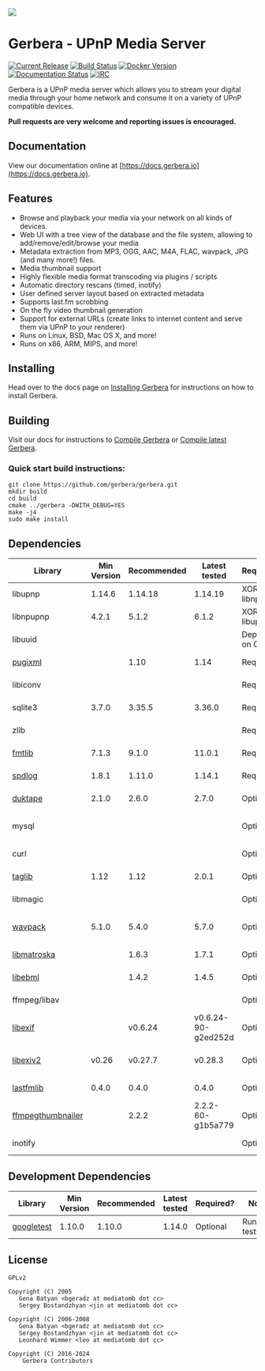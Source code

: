 <img style="background-color: rgb(248, 248, 248);" src="https://github.com/gerbera/gerbera/blob/master/artwork/logo-horiz.png?raw=true" />

# Gerbera - UPnP Media Server

[![Current Release](https://img.shields.io/github/release/gerbera/gerbera.svg?style=for-the-badge)](https://github.com/gerbera/gerbera/releases/latest) [![Build Status](https://img.shields.io/github/actions/workflow/status/gerbera/gerbera/ci.yml?style=for-the-badge&branch=master)](https://github.com/gerbera/gerbera/actions?query=workflow%3A%22CI+validation%22+branch%3Amaster) [![Docker Version](https://img.shields.io/docker/v/gerbera/gerbera?color=teal&label=docker&logoColor=white&sort=semver&style=for-the-badge)](https://hub.docker.com/r/gerbera/gerbera/tags?name=2.) [![Documentation Status](https://img.shields.io/readthedocs/gerbera?style=for-the-badge)](http://docs.gerbera.io/en/stable/?badge=stable) [![IRC](https://img.shields.io/badge/IRC-on%20libera.chat-orange.svg?style=for-the-badge)](https://web.libera.chat/?channels=#gerbera)

Gerbera is a UPnP media server which allows you to stream your digital media through your home network and consume it on a variety of UPnP compatible devices.

**Pull requests are very welcome and reporting issues is encouraged.**

## Documentation
View our documentation online at [https://docs.gerbera.io](https://docs.gerbera.io).

## Features
* Browse and playback your media via your network on all kinds of devices.
* Web UI with a tree view of the database and the file system, allowing to add/remove/edit/browse your media
* Metadata extraction from MP3, OGG, AAC, M4A, FLAC, wavpack, JPG (and many more!) files.
* Media thumbnail support
* Highly flexible media format transcoding via plugins / scripts
* Automatic directory rescans (timed, inotify)
* User defined server layout based on extracted metadata
* Supports last.fm scrobbing
* On the fly video thumbnail generation
* Support for external URLs (create links to internet content and serve them via UPnP to your renderer)
* Runs on Linux, BSD, Mac OS X, and more!
* Runs on x86, ARM, MIPS, and more!

## Installing
Head over to the docs page on [Installing Gerbera](https://docs.gerbera.io/en/stable/install.html) for instructions on
how to install Gerbera.

## Building
Visit our docs for instructions to [Compile Gerbera](https://docs.gerbera.io/en/stable/compile.html) or [Compile latest Gerbera](https://docs.gerbera.io/en/latest/compile.html).

### Quick start build instructions:
```
git clone https://github.com/gerbera/gerbera.git
mkdir build
cd build
cmake ../gerbera -DWITH_DEBUG=YES
make -j4
sudo make install
```

## Dependencies

| Library             | Min Version | Recommended | Latest tested       | Required?     | Note                       | Default  |
|---------------------|-------------|-------------|---------------------|---------------|----------------------------|----------|
| libupnp             | 1.14.6      | 1.14.18     | 1.14.19             | XOR libnpupnp | [pupnp]                    |          |
| libnpupnp           | 4.2.1       | 5.1.2       | 6.1.2               | XOR libupnp   | [npupnp]                   | Disabled |
| libuuid             |             |             |                     | Depends on OS | Not required on \*BSD      |          |
| [pugixml]           |             | 1.10        | 1.14                | Required      | XML file and data support  |          |
| libiconv            |             |             |                     | Required      | Charset conversion         |          |
| sqlite3             | 3.7.0       | 3.35.5      | 3.36.0              | Required      | Database storage           |          |
| zlib                |             |             |                     | Required      | Data compression           |          |
| [fmtlib]            | 7.1.3       | 9.1.0       | 11.0.1              | Required      | Fast string formatting     |          |
| [spdlog]            | 1.8.1       | 1.11.0      | 1.14.1              | Required      | Runtime logging            |          |
| [duktape]           | 2.1.0       | 2.6.0       | 2.7.0               | Optional      | Scripting Support          | Enabled  |
| mysql               |             |             |                     | Optional      | Alternate database storage | Disabled |
| curl                |             |             |                     | Optional      | Enables web services       | Enabled  |
| [taglib]            | 1.12        | 1.12        | 2.0.1               | Optional      | Audio tag support          | Enabled  |
| libmagic            |             |             |                     | Optional      | File type detection        | Enabled  |
| [wavpack]           | 5.1.0       | 5.4.0       | 5.7.0               | Optional      | WavPack metadata support   | Disabled |
| [libmatroska]       |             | 1.6.3       | 1.7.1               | Optional      | MKV metadata               | Enabled  |
| [libebml]           |             | 1.4.2       | 1.4.5               | Optional      | requird by [libmatroska]   | Enabled  |
| ffmpeg/libav        |             |             |                     | Optional      | File metadata              | Disabled |
| [libexif]           |             | v0.6.24     | v0.6.24-90-g2ed252d | Optional      | JPEG Exif metadata         | Enabled  |
| [libexiv2]          | v0.26       | v0.27.7     | v0.28.3             | Optional      | Exif, IPTC, XMP metadata   | Disabled |
| [lastfmlib]         | 0.4.0       | 0.4.0       | 0.4.0               | Optional      | Enables scrobbling         | Disabled |
| [ffmpegthumbnailer] |             | 2.2.2       | 2.2.2-60-g1b5a779   | Optional      | Generate video thumbnails  | Disabled |
| inotify             |             |             |                     | Optional      | Efficient file monitoring  | Enabled  |

## Development Dependencies

| Library             | Min Version | Recommended | Latest tested | Required?     | Note                       | Default  |
|---------------------|-------------|-------------|---------------|---------------|----------------------------|----------|
| [googletest]        | 1.10.0      | 1.10.0      | 1.14.0        | Optional      | Running tests              | Disabled |

## License

    GPLv2

    Copyright (C) 2005
       Gena Batyan <bgeradz at mediatomb dot cc>
       Sergey Bostandzhyan <jin at mediatomb dot cc>

    Copyright (C) 2006-2008
       Gena Batyan <bgeradz at mediatomb dot cc>
       Sergey Bostandzhyan <jin at mediatomb dot cc>
       Leonhard Wimmer <leo at mediatomb dot cc>

    Copyright (C) 2016-2024
        Gerbera Contributors

[Docker Hub]: https://hub.docker.com/r/gerbera/gerbera
[duktape]: https://duktape.org
[ffmpegthumbnailer]: https://github.com/dirkvdb/ffmpegthumbnailer
[fmtlib]: https://github.com/fmtlib/fmt
[googletest]: https://github.com/google/googletest
[lastfmlib]: https://github.com/dirkvdb/lastfmlib
[libebml]: https://github.com/Matroska-Org/libebml
[libexif]: https://github.com/libexif/libexif
[libexiv2]: https://github.com/Exiv2/exiv2
[libmatroska]: https://github.com/Matroska-Org/libmatroska
[npupnp]: https://www.lesbonscomptes.com/upmpdcli/npupnp-doc/libnpupnp.html
[pugixml]: https://github.com/zeux/pugixml
[pupnp]: https://github.com/pupnp/pupnp
[spdlog]: https://github.com/gabime/spdlog
[taglib]: https://taglib.org/
[wavpack]: https://www.wavpack.com/
